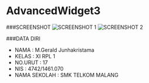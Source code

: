 # AdvancedWidget3

###SCREENSHOT
![SCREENSHOT 1](http://s21.postimg.org/yw2c6m9tj/AW3.jpg)
![SCREENSHOT 2](http://s11.postimg.org/4ay4xvgmb/AW3_2.jpg)

###DATA DIRI
- NAMA : M.Gerald Junhakristama
- KELAS : XI RPL 1
- NO.URUT : 17
- NIS : 4742/1461.070
- NAMA SEKOLAH : SMK TELKOM MALANG
